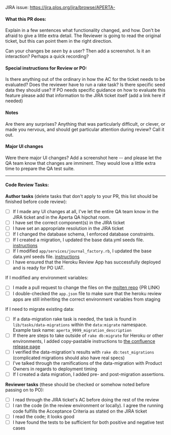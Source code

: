 JIRA issue: https://jira.plos.org/jira/browse/APERTA-

#### What this PR does:

Explain in a few sentences what functionality changed, and how. Don't be afraid
to give a little extra detail. The Reviewer is going to read the original
ticket, but this can point them in the right direction.

Can your changes be *seen* by a user? Then add a screenshot. Is it an
interaction?  Perhaps a quick recording?

#### Special instructions for Review or PO:

Is there anything out of the ordinary in how the AC for the ticket needs to be evaluated?
Does the reviewer have to run a rake task? Is there specific seed data they should use?
If PO needs specific guidance on how to evaluate this feature please add that information to the JIRA ticket itself (add a link here if needed)

#### Notes

Are there any surprises? Anything that was particularly difficult, or clever, or
made you nervous, and should get particular attention during review? Call it
out.


#### Major UI changes

Were there major UI changes? Add a screenshot here -- and please let the QA team know that changes are imminent. They would love a little extra time to prepare the QA test suite.

---

#### Code Review Tasks:

**Author tasks** (delete tasks that don't apply to your PR, this list should be finished before code review):

- [ ] If I made any UI changes at all, I've let the entire QA team know in the JIRA ticket and in the Aperta QA hipchat room.
- [ ] I have set the correct component(s) in the JIRA ticket
- [ ] I have set an appropriate resolution in the JIRA ticket
- [ ] If I changed the database schema, I enforced database constraints.
- [ ] If I created a migration, I updated the base data.yml seeds file. [instructions](https://developer.plos.org/confluence/display/TAHI/Seeds+maintenance)
- [ ] If I modified `app/services/journal_factory.rb`, I updated the base data.yml seeds file. [instructions](https://developer.plos.org/confluence/display/TAHI/Seeds+maintenance)
- [ ] I have ensured that the Heroku Review App has successfully deployed and is ready for PO UAT.

If I modified any environment variables:
- [ ] I made a pull request to change the files on the [molten repo](https://github.com/PLOS/molten/tree/dev/pillar/aperta) {PR LINK}
- [ ] I double-checked the `app.json` file to make sure that the heroku review apps are still inheriting the correct environment variables from staging

If I need to migrate existing data:
- [ ] If a data-migration rake task is needed, the task is found in `lib/tasks/data-migrations` within the `data:migrate` namespace. Example task name: `aperta_9999_migration_description`
- [ ] If there are steps to take outside of `rake db:migrate` for Heroku or other environments, I added copy-pastable instructions to [the confluence release page](https://developer.plos.org/confluence/display/TAHI/Deployment+information+for+Release)
- [ ] I verified the data-migration's results with `rake db:test_migrations` (complicated migrations should also have real specs)
- [ ] I've talked through the ramifications of the data-migration with Product Owners in regards to deployment timing
- [ ] If I created a data migration, I added pre- and post-migration assertions.

**Reviewer tasks** (these should be checked or somehow noted before passing on to PO):
- [ ] I read through the JIRA ticket's AC before doing the rest of the review
- [ ] I ran the code (in the review environment or locally). I agree the running code fulfills the Acceptance Criteria as stated on the JIRA ticket
- [ ] I read the code; it looks good
- [ ] I have found the tests to be sufficient for both positive and negative test cases
